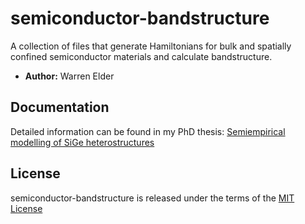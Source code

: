 # semiconductor-bandstructure
A collection of files that generate Hamiltonians for bulk and spatially confined semiconductor materials and calculate bandstructure.

* **Author:** Warren Elder

## Documentation
Detailed information can be found in my PhD thesis: [Semiempirical modelling of SiGe heterostructures](https://spiral.imperial.ac.uk/handle/10044/1/9816)

## License

semiconductor-bandstructure is released under the terms of the [MIT License](https://github.com/LouisBarranqueiro/ia-connect-four-game/blob/master/LICENSE)
